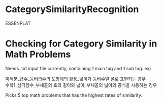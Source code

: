 # CategorySimilarityRecognition
ESSENPLAT

Checking for Category Similarity in Math Problems
=================================================

Needs .txt input file currently, containing 1 main tag and 1 sub tag.
ex)

  미적분_급수_등비급수의 도형에의 활용_넓이가 등비수열 꼴로 표현되는 경우\
  수학1_삼각함수_부채꼴의 호의 길이와 넓이_부채꼴의 넓이의 공식을 사용하는 경우
  
Picks 5 top math problems that has the highest rates of similarity.
